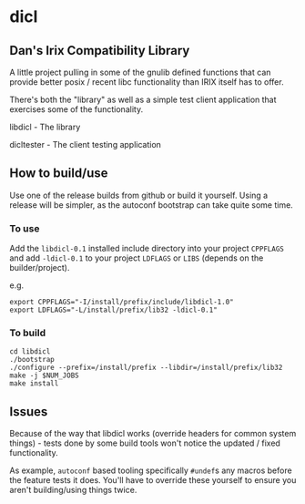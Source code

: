 # dicl

## Dan's Irix Compatibility Library

A little project pulling in some of the gnulib defined functions that can provide better posix / recent libc functionality than IRIX itself has to offer.

There's both the "library" as well as a simple test client application that exercises some of the functionality.

libdicl - The library

dicltester - The client testing application

## How to build/use
Use one of the release builds from github or build it yourself. Using a release will be simpler, as the autoconf bootstrap can take quite some time.

### To use
Add the `libdicl-0.1` installed include directory into your project `CPPFLAGS` and add `-ldicl-0.1` to your project `LDFLAGS` or `LIBS` (depends on the builder/project).

e.g.

```
export CPPFLAGS="-I/install/prefix/include/libdicl-1.0"
export LDFLAGS="-L/install/prefix/lib32 -ldicl-0.1"
```

### To build
```
cd libdicl
./bootstrap
./configure --prefix=/install/prefix --libdir=/install/prefix/lib32
make -j $NUM_JOBS
make install
```

## Issues
Because of the way that libdicl works (override headers for common system things) - tests done by some build tools won't notice the updated / fixed functionality.

As example, `autoconf` based tooling specifically `#undef`s any macros before the feature tests it does. You'll have to override these yourself to ensure you aren't building/using things twice.
